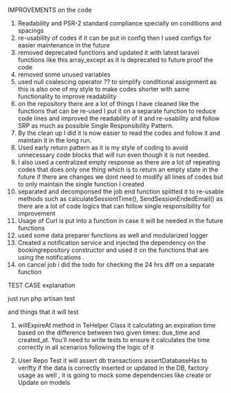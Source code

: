IMPROVEMENTS on the code

1) Readability and PSR-2 standard compliance specially on conditions and spacings 
2) re-usability of codes if it can be put in config then I used configs for easier maintenance in the future
3) removed deprecated functions and updated it with latest laravel functions like this array_except as it is 
deprecated to future proof the code 
4) removed some unused variables 
5) used null coalescing operator ?? to simplify conditional assignment as this is also one of my style to make codes shorter with same functionality to improve readability
6) on the repository there are a lot of things I have cleaned like the functions that can be re-used I put it on a separate function to reduce code lines and improved the readability of it and re-usability and follow SRP as much as possible Single Responsibility Pattern.
7) By the clean up I did it is now easier to read the codes and follow it and maintain it in the long run. 
8) Used early return pattern as it is my style of coding to avoid unnecessary code blocks that will run even though it is not needed.
9) I also used a centralized empty response as there are a lot of repeating codes that does only one thing which is to return an empty state in the future if there are changes we dont need to modify all lines of codes but to only maintain the single function I created 
10) separated and decomponsed the job end function splitted it to re-usable methods such as calculateSessiontTime(), SendSessionEndedEmail() as there are a lot of code logics that can follow single responsibility  for improvement 
11) Usage of Curl is put into a function in case it will be needed in the future functions 
12) used some data preparer functions as well and modularized logger 
13) Created a notification service and injected the dependency on the bookingrepository constructor and used it on the functions that are using the notifications .
14) on cancel job i did the todo for checking the 24 hrs diff on a separate function 

TEST CASE explanation 

just run php artisan test

and things that it will test

1) willExpireAt method in TeHelper Class it calculating an expiration time based on the difference between two given times: due_time and created_at. You'll need to write tests to ensure it calculates the time correctly in all scenarios following the logic of it 

2) User Repo Test it will assert db transactions 
assertDatabaseHas to verifty if the data is correctly inserted or updated in the DB, factory usage as well , it is going to mock some dependencies like create or Update on models